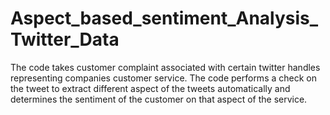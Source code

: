# Aspect_based_sentiment_Analysis_Twitter_Data
The code takes customer complaint associated with certain twitter handles representing companies customer service. The code performs a check on the tweet to extract different aspect of the tweets automatically and determines the sentiment of the customer on that aspect of the service.
